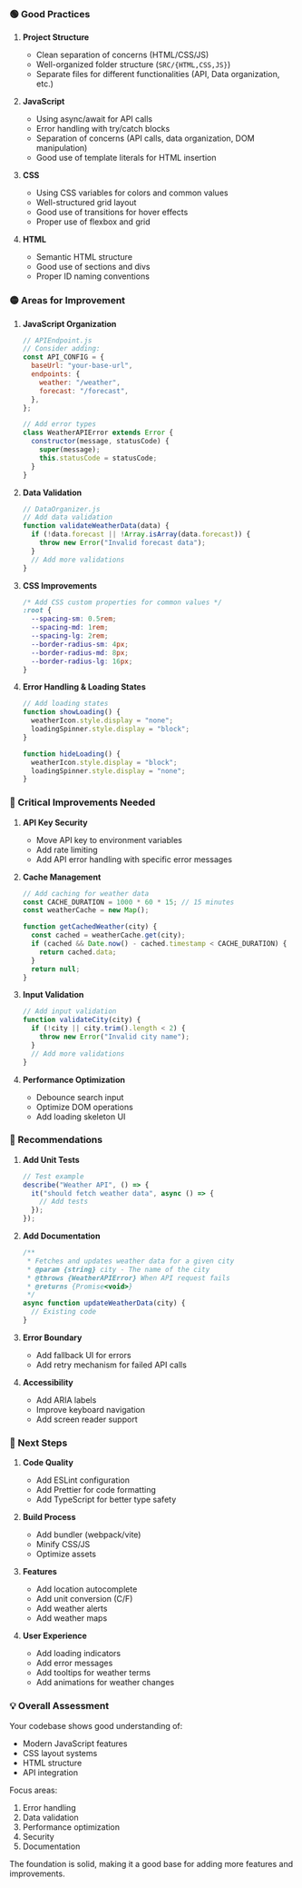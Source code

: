 ### 🟢 Good Practices

1. **Project Structure**

   - Clean separation of concerns (HTML/CSS/JS)
   - Well-organized folder structure (`SRC/{HTML,CSS,JS}`)
   - Separate files for different functionalities (API, Data organization, etc.)

2. **JavaScript**

   - Using async/await for API calls
   - Error handling with try/catch blocks
   - Separation of concerns (API calls, data organization, DOM manipulation)
   - Good use of template literals for HTML insertion

3. **CSS**

   - Using CSS variables for colors and common values
   - Well-structured grid layout
   - Good use of transitions for hover effects
   - Proper use of flexbox and grid

4. **HTML**
   - Semantic HTML structure
   - Good use of sections and divs
   - Proper ID naming conventions

### 🟡 Areas for Improvement

1. **JavaScript Organization**

   ```javascript
   // APIEndpoint.js
   // Consider adding:
   const API_CONFIG = {
     baseUrl: "your-base-url",
     endpoints: {
       weather: "/weather",
       forecast: "/forecast",
     },
   };

   // Add error types
   class WeatherAPIError extends Error {
     constructor(message, statusCode) {
       super(message);
       this.statusCode = statusCode;
     }
   }
   ```

2. **Data Validation**

   ```javascript
   // DataOrganizer.js
   // Add data validation
   function validateWeatherData(data) {
     if (!data.forecast || !Array.isArray(data.forecast)) {
       throw new Error("Invalid forecast data");
     }
     // Add more validations
   }
   ```

3. **CSS Improvements**

   ```css
   /* Add CSS custom properties for common values */
   :root {
     --spacing-sm: 0.5rem;
     --spacing-md: 1rem;
     --spacing-lg: 2rem;
     --border-radius-sm: 4px;
     --border-radius-md: 8px;
     --border-radius-lg: 16px;
   }
   ```

4. **Error Handling & Loading States**

   ```javascript
   // Add loading states
   function showLoading() {
     weatherIcon.style.display = "none";
     loadingSpinner.style.display = "block";
   }

   function hideLoading() {
     weatherIcon.style.display = "block";
     loadingSpinner.style.display = "none";
   }
   ```

### 🔴 Critical Improvements Needed

1. **API Key Security**

   - Move API key to environment variables
   - Add rate limiting
   - Add API error handling with specific error messages

2. **Cache Management**

   ```javascript
   // Add caching for weather data
   const CACHE_DURATION = 1000 * 60 * 15; // 15 minutes
   const weatherCache = new Map();

   function getCachedWeather(city) {
     const cached = weatherCache.get(city);
     if (cached && Date.now() - cached.timestamp < CACHE_DURATION) {
       return cached.data;
     }
     return null;
   }
   ```

3. **Input Validation**

   ```javascript
   // Add input validation
   function validateCity(city) {
     if (!city || city.trim().length < 2) {
       throw new Error("Invalid city name");
     }
     // Add more validations
   }
   ```

4. **Performance Optimization**
   - Debounce search input
   - Optimize DOM operations
   - Add loading skeleton UI

### 📝 Recommendations

1. **Add Unit Tests**

   ```javascript
   // Test example
   describe("Weather API", () => {
     it("should fetch weather data", async () => {
       // Add tests
     });
   });
   ```

2. **Add Documentation**

   ```javascript
   /**
    * Fetches and updates weather data for a given city
    * @param {string} city - The name of the city
    * @throws {WeatherAPIError} When API request fails
    * @returns {Promise<void>}
    */
   async function updateWeatherData(city) {
     // Existing code
   }
   ```

3. **Error Boundary**

   - Add fallback UI for errors
   - Add retry mechanism for failed API calls

4. **Accessibility**
   - Add ARIA labels
   - Improve keyboard navigation
   - Add screen reader support

### 🎯 Next Steps

1. **Code Quality**

   - Add ESLint configuration
   - Add Prettier for code formatting
   - Add TypeScript for better type safety

2. **Build Process**

   - Add bundler (webpack/vite)
   - Minify CSS/JS
   - Optimize assets

3. **Features**

   - Add location autocomplete
   - Add unit conversion (C/F)
   - Add weather alerts
   - Add weather maps

4. **User Experience**
   - Add loading indicators
   - Add error messages
   - Add tooltips for weather terms
   - Add animations for weather changes

### 💡 Overall Assessment

Your codebase shows good understanding of:

- Modern JavaScript features
- CSS layout systems
- HTML structure
- API integration

Focus areas:

1. Error handling
2. Data validation
3. Performance optimization
4. Security
5. Documentation

The foundation is solid, making it a good base for adding more features and improvements.
